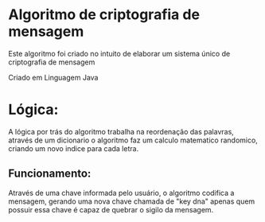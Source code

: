 # Algoritmo de criptografia de mensagem

Este algoritmo foi criado no intuito de elaborar um sistema único de criptografia de mensagem

Criado em Linguagem Java

<h1>Lógica: </h1>
A lógica por trás do algoritmo trabalha na reordenação das palavras, através de um dicionario
o algoritmo faz um calculo matematico randomico, criando um novo indice para cada letra.

<h2>Funcionamento: </h2>
Através de uma chave informada pelo usuário, o algoritmo codifica a mensagem, gerando uma nova chave chamada de "key dna" apenas quem possuir essa chave é capaz de quebrar o sigilo da mensagem.
